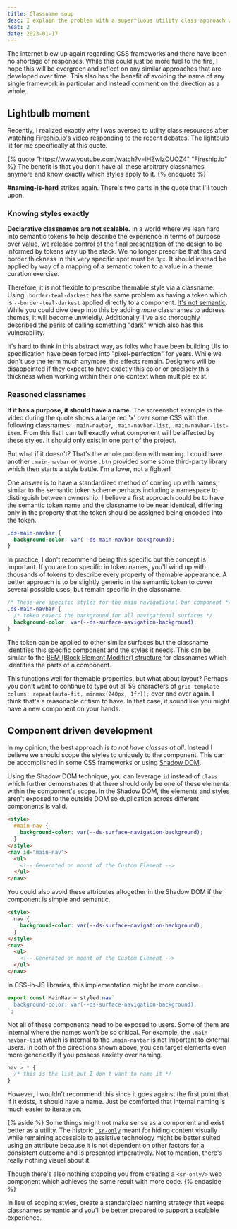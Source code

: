 ```yaml
---
title: Classname soup
desc: I explain the problem with a superfluous utility class approach when styling components and why I choose a different path.
heat: 2
date: 2023-01-17
---
```


The internet blew up again regarding CSS frameworks and there have been no shortage of responses. While this could just be more fuel to the fire, I hope this will be evergreen and reflect on any similar approaches that are developed over time. This also has the benefit of avoiding the name of any single framework in particular and instead comment on the direction as a whole.

## Lightbulb moment

Recently, I realized exactly why I was aversed to utility class resources after watching [Fireship.io's video](https://www.youtube.com/watch?v=lHZwlzOUOZ4) responding to the recent debates. The lightbulb lit for me specifically at this quote.

{% quote "https://www.youtube.com/watch?v=lHZwlzOUOZ4" "Fireship.io"  %}
The benefit is that you don't have all these arbitrary classnames anymore and know exactly which styles apply to it.
{% endquote %}

**#naming-is-hard** strikes again. There's two parts in the quote that I'll touch upon.

### Knowing styles exactly

**Declarative classnames are not scalable.** In a world where we lean hard into semantic tokens to help describe the experience in terms of purpose over value, we release control of the final presentation of the design to be informed by tokens way up the stack. We no longer prescribe that this card border thickness in this very specific spot must be `3px`. It should instead be applied by way of a mapping of a semantic token to a value in a theme curation exercise.

Therefore, it is not flexible to prescribe themable style via a classname. Using `.border-teal-darkest` has the same problem as having a token which is `--border-teal-darkest` applied directly to a component. [It's not semantic](./tokens-as-intents). While you could dive deep into this by adding _more_ classnames to address themes, it will become unwieldly. Additionally, I've also thoroughly described [the perils of calling something "dark"](./ondark-virus) which also has this vulnerability.

It's hard to think in this abstract way, as folks who have been building UIs to specification have been forced into "pixel-perfection" for years. While we don't use the term much anymore, the effects remain. Designers will be disappointed if they expect to have exactly this color or precisely this thickness when working within their one context when multiple exist.

### Reasoned classnames

**If it has a purpose, it should have a name.** The screenshot example in the video during the quote shows a large red 'x' over some CSS with the following classnames: `.main-navbar`, `.main-navbar-list`, `.main-navbar-list-item`. From this list I can tell exactly what component will be affected by these styles. It should only exist in one part of the project.

But what if it doesn't? That's the whole problem with naming. I could have another `.main-navbar` or worse `.btn` provided some some third-party library which then starts a style battle. I'm a lover, not a fighter!

One answer is to have a standardized method of coming up with names; similar to the semantic token scheme perhaps including a namespace to distinguish between ownership. I believe a first approach could be to have the semantic token name and the classname to be near identical, differing only in the property that the token should be assigned being encoded into the token.

```css
.ds-main-navbar {
  background-color: var(--ds-main-navbar-background);
}
```

In practice, I don't recommend being this specific but the concept is important. If you are too specific in token names, you'll wind up with thousands of tokens to describe every property of themable appearance. A better approach is to be slightly generic in the semantic token to cover several possible uses, but remain specific in the classname.

```css
/* These are specific styles for the main navigational bar component */
.ds-main-navbar {
  /* token covers the background for all navigational surfaces */
  background-color: var(--ds-surface-navigation-background);
}
```

The token can be applied to other similar surfaces but the classname identifies this specific component and the styles it needs. This can be similar to the [BEM (Block Element Modifier) structure](https://en.bem.info/) for classnames which identifies the parts of a component.

This functions well for themable properties, but what about layout? Perhaps you don't want to continue to type out all 59 characters of `grid-template-colums: repeat(auto-fit, minmax(240px, 1fr));` over and over again. I think that's a reasonable critism to have. In that case, it sound like you might have a new component on your hands.

## Component driven development

In my opinion, the best approach is _to not have classes at all_. Instead I believe we should scope the styles to uniquely to the component. This can be accomplished in some CSS frameworks or using [Shadow DOM](https://developer.mozilla.org/en-US/docs/Web/Web_Components/Using_shadow_DOM).

Using the Shadow DOM technique, you can leverage `id` instead of `class` which further demonstrates that there should only be one of these elements within the component's scope. In the Shadow DOM, the elements and styles aren't exposed to the outside DOM so duplication across different components is valid.

```html
<style>
  #main-nav {
    background-color: var(--ds-surface-navigation-background);
  }
</style>
<nav id="main-nav">
  <ul>
    <!-- Generated on mount of the Custom Element -->
  </ul>
</nav>
```

You could also avoid these attributes altogether in the Shadow DOM if the component is simple and semantic.

```html
<style>
  nav {
    background-color: var(--ds-surface-navigation-background);
  }
</style>
<nav>
  <ul>
    <!-- Generated on mount of the Custom Element -->
  </ul>
</nav>
```

In CSS-in-JS libraries, this implementation might be more concise.

```js
export const MainNav = styled.nav`
  background-color: var(--ds-surface-navigation-background);
`;
```

Not all of these components need to be exposed to users. Some of them are internal where the names won't be so critical. For example, the `.main-navbar-list` which is internal to the `.main-navbar` is not important to external users. In both of the directions shown above, you can target elements even more generically if you possess anxiety over naming.

```css
nav > * {
  /* this is the list but I don't want to name it */
}
```

However, I wouldn't recommend this since it goes against the first point that if it exists, it should have a name. Just be comforted that internal naming is much easier to iterate on.

{% aside %}
Some things might not make sense as a component and exist better as a utility. The historic [`.sr-only`](https://css-tricks.com/inclusively-hidden/) meant for hiding content visually while remaining accessible to assistive technology might be better suited using an attribute because it is not dependent on other factors for a consistent outcome and is presented imperatively. Not to mention, there's really nothing visual about it.

Though there's also nothing stopping you from creating a `<sr-only/>` web component which achieves the same result with more code.
{% endaside %}

In lieu of scoping styles, create a standardized naming strategy that keeps classnames semantic and you'll be better prepared to support a scalable experience.
